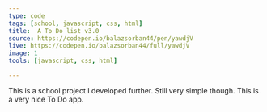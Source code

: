 ```yaml
---
type: code
tags: [school, javascript, css, html]
title:  A To Do list v3.0
source: https://codepen.io/balazsorban44/pen/yawdjV
live: https://codepen.io/balazsorban44/full/yawdjV
image: 1
tools: [javascript, css, html]

---
```


This is a school project I developed further. Still very simple though. This is a very nice To Do app.
